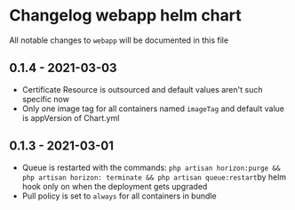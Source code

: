 # Changelog webapp helm chart

All notable changes to `webapp` will be documented in this file

## 0.1.4 - 2021-03-03
- Certificate Resource is outsourced and default values aren't such specific now
- Only one image tag for all containers named `imageTag` and default value is appVersion of Chart.yml

## 0.1.3 - 2021-03-01
- Queue is restarted with the commands: `php artisan horizon:purge && php artisan horizon: terminate && php artisan queue:restart`by helm hook only on when the deployment gets upgraded
- Pull policy is set to `always` for all containers in bundle